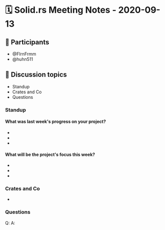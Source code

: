 # 🗓️ Solid.rs Meeting Notes - 2020-09-13

## 👥 Participants
- @FlrnFrmm
- @huhn511

## 💬 Discussion topics
- Standup
- Crates and Co
- Questions


### Standup

#### What was last week's progress on your project?
- 
- 
- 

#### What will be the project's focus this week?
- 
- 
- 


### Crates and Co
- 

### Questions

Q: 
A: